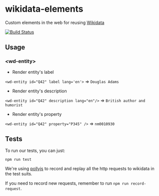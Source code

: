 # wikidata-elements

Custom elements in the web for reusing [Wikidata](https://www.wikidata.org/wiki/Wikidata:Main_Page)

[![Build Status](https://travis-ci.org/lisongx/wd-elements.svg?branch=master)](https://travis-ci.org/lisongx/wd-elements)


## Usage

###  \<wd-entity\>

* Render entity's label

```<wd-entity id="Q42" label lang='en'>``` =>  ```Douglas Adams```

* Render entity's description

```<wd-entity id="Q42" description lang="en"/>``` => ```British author and humorist```

* Render entity's property

```<wd-entity id="Q42" property="P345" />``` => ```nm0010930```



## Tests

To run our tests, you can just:

```
npm run test
```

We're using [pollyjs](https://github.com/Netflix/pollyjs) to record and replay all the http requests to wikidata in the test suits.

If you need to record new requests, remember to run `npm run record-request`.
